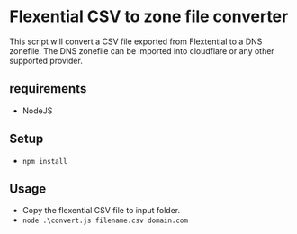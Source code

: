 # Flexential CSV to zone file converter

This script will convert a CSV file exported from Flextential to a DNS zonefile. The DNS zonefile can be imported into cloudflare or any other supported provider.

## requirements

- NodeJS

## Setup

- `npm install`

## Usage

- Copy the flexential CSV file to input folder.
- `node .\convert.js filename.csv domain.com`
